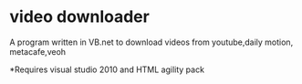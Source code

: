 # video downloader
A program written in VB.net to download videos from youtube,daily motion, metacafe,veoh

*Requires visual studio 2010 and HTML agility pack
